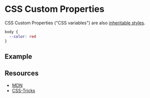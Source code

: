 # CSS Custom Properties

CSS Custom Properties ("CSS variables") are also [inheritable styles](/styling/inheritable.html).

```css
body {
  --color: red
}
```

## Example

## Resources

- [MDN]()
- [CSS-Tricks]()
